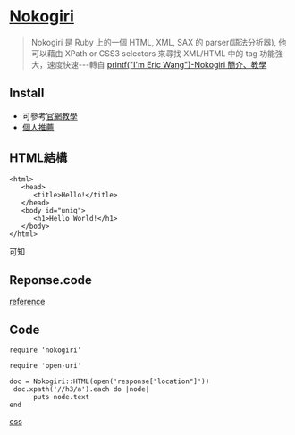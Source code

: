 [Nokogiri](http://nokogiri.org/)
=====

>Nokogiri 是 Ruby 上的一個 HTML, XML, SAX 的 parser(語法分析器), 他可以藉由 XPath or CSS3 selectors 來尋找 XML/HTML 中的 tag 功能強大，速度快速---轉自  [printf("I'm Eric Wang")-Nokogiri 簡介、教學](http://wwssllabcd.github.io/blog/2012/10/25/how-to-use-nokogiri/)


 Install
---------- 
  - 可參考[官網教學](http://nokogiri.org/tutorials/installing_nokogiri.html)
  - [個人推薦](https://blog.engineyard.com/2010/getting-started-with-nokogiri/)

HTML結構
------

    <html> 
       <head>
          <title>Hello!</title>
       </head>
       <body id="uniq">
          <h1>Hello World!</h1>
       </body>
    </html>

可知

Reponse.code
----

[reference](http://www.w3.org/Protocols/rfc2616/rfc2616-sec10.html)

Code
----
```
require 'nokogiri'

require 'open-uri'

doc = Nokogiri::HTML(open('response["location"]'))
 doc.xpath('//h3/a').each do |node|
      puts node.text
end
```

[css](http://www.w3schools.com/css/)


